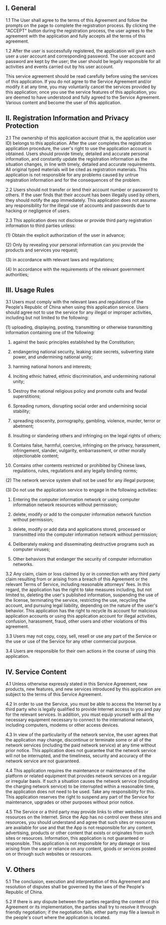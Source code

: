 ## I. General

1.1 The User shall agree to the terms of this Agreement and follow the prompts on the page to complete the registration process. By clicking the "ACCEPT" button during the registration process, the user agrees to the agreement with the application and fully accepts all the terms of this agreement.

1.2 After the user is successfully registered, the application will give each user a user account and corresponding password. The user account and password are kept by the user; the user should be legally responsible for all activities and events carried out by his user account.

This service agreement should be read carefully before using the services of this application. If you do not agree to the Service Agreement and/or modify it at any time, you may voluntarily cancel the services provided by this application; once you use the service features of this application, you are deemed to have understood and fully agreed to the Service Agreement. Various content and become the user of this application.

## II. Registration Information and Privacy Protection

2.1 The ownership of this application account (that is, the application user ID) belongs to this application. After the user completes the registration application procedure, the user's right to use the application account is obtained. Users should provide timely, detailed and accurate personal information, and constantly update the registration information as the situation changes, in line with timely, detailed and accurate requirements. All original typed materials will be cited as registration materials. This application is not responsible for any problems caused by untrue registration information and for the consequences of the problem.

2.2 Users should not transfer or lend their account number or password to others. If the user finds that their account has been illegally used by others, they should notify the app immediately. This application does not assume any responsibility for the illegal use of accounts and passwords due to hacking or negligence of users.

2.3 This application does not disclose or provide third party registration information to third parties unless:

(1) Obtain the explicit authorization of the user in advance;

(2) Only by revealing your personal information can you provide the products and services you request;

(3) in accordance with relevant laws and regulations;

(4) In accordance with the requirements of the relevant government authorities;


## III. Usage Rules

3.1 Users must comply with the relevant laws and regulations of the People's Republic of China when using this application service. Users should agree not to use the service for any illegal or improper activities, including but not limited to the following:

(1) uploading, displaying, posting, transmitting or otherwise transmitting information containing one of the following:

1) against the basic principles established by the Constitution;

2) endangering national security, leaking state secrets, subverting state power, and undermining national unity;

3) harming national honors and interests;

4) Inciting ethnic hatred, ethnic discrimination, and undermining national unity;

5) Destroy the national religious policy and promote cults and feudal superstitions;

6) Spreading rumors, disrupting social order and undermining social stability;

7) spreading obscenity, pornography, gambling, violence, murder, terror or abetment;

8) Insulting or slandering others and infringing on the legal rights of others;

9) Contains false, harmful, coercive, infringing on the privacy, harassment, infringement, slander, vulgarity, embarrassment, or other morally objectionable content;

10) Contains other contents restricted or prohibited by Chinese laws, regulations, rules, regulations and any legally binding norms;

(2) The network service system shall not be used for any illegal purpose;

(3) Do not use the application service to engage in the following activities:

1) Entering the computer information network or using computer information network resources without permission;

2) delete, modify or add to the computer information network function without permission;

3) delete, modify or add data and applications stored, processed or transmitted into the computer information network without permission;

4) Deliberately making and disseminating destructive programs such as computer viruses;

5) Other behaviors that endanger the security of computer information networks.

3.2 Any claim, claim or loss claimed by or in connection with any third party claim resulting from or arising from a breach of this Agreement or the relevant Terms of Service, including reasonable attorneys' fees. In this regard, the application has the right to take measures including, but not limited to, deleting the user's published information, suspending the use of the license, terminating the service, restricting the use, recycling the account, and pursuing legal liability, depending on the nature of the user's behavior. This application has the right to recycle its account for malicious application accounts or using this application account for illegal activities, confusion, harassment, fraud, other users and other violations of this agreement.

3.3 Users may not copy, copy, sell, resell or use any part of the Service or the use or use of the Service for any other commercial purpose.

3.4 Users are responsible for their own actions in the course of using this application.

## IV. Service Content

4.1 Unless otherwise expressly stated in this Service Agreement, new products, new features, and new services introduced by this application are subject to the terms of this Service Agreement.

4.2 In order to use the Service, you must be able to access the Internet by a third party who is legally qualified to provide Internet access to you and pay for the relevant services. In addition, you must equip yourself with all the necessary equipment necessary to connect to the international network, including computers, modems or other access devices.

4.3 In view of the particularity of the network service, the user agrees that the application may change, discontinue or terminate some or all of the network services (including the paid network service) at any time without prior notice. This application does not guarantee that the network service will not be interrupted, and the timeliness, security and accuracy of the network service are not guaranteed.

4.4 This application requires the maintenance or maintenance of the platform or related equipment that provides network services on a regular or irregular basis. If such a situation causes the network service (including the charging network service) to be interrupted within a reasonable time, the application does not need to be used. Take any responsibility for this. This application reserves the right to suspend any part of the Service for maintenance, upgrades or other purposes without prior notice.

4.5 The Service or a third party may provide links to other websites or resources on the Internet. Since the App has no control over these sites and resources, you should understand and agree that such sites or resources are available for use and that the App is not responsible for any content, advertising, products or other content that exists or originates from such sites or resources. Information, this application is not guaranteed or responsible. This application is not responsible for any damage or loss arising from the use or reliance on any content, goods or services posted on or through such websites or resources.


## V. Others

5.1 The conclusion, execution and interpretation of this Agreement and resolution of disputes shall be governed by the laws of the People's Republic of China.

5.2 If there is any dispute between the parties regarding the content of this Agreement or its implementation, the parties shall try to resolve it through friendly negotiation; if the negotiation fails, either party may file a lawsuit in the people's court where the application is located.
